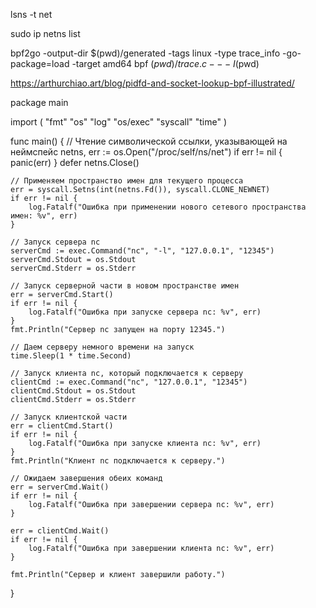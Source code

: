 lsns -t net


sudo ip netns list


bpf2go -output-dir $(pwd)/generated -tags linux -type trace_info -go-package=load -target amd64 bpf $(pwd)/trace.c -- -I$(pwd)


https://arthurchiao.art/blog/pidfd-and-socket-lookup-bpf-illustrated/


package main

import (
	"fmt"
	"os"
	"log"
	"os/exec"
	"syscall"
	"time"
)

func main() {
	// Чтение символической ссылки, указывающей на неймспейс
	netns, err := os.Open("/proc/self/ns/net")
	if err != nil {
		panic(err)
	}
	defer netns.Close()

	// Применяем пространство имен для текущего процесса
	err = syscall.Setns(int(netns.Fd()), syscall.CLONE_NEWNET)
	if err != nil {
		log.Fatalf("Ошибка при применении нового сетевого пространства имен: %v", err)
	}

	// Запуск сервера nc
	serverCmd := exec.Command("nc", "-l", "127.0.0.1", "12345")
	serverCmd.Stdout = os.Stdout
	serverCmd.Stderr = os.Stderr

	// Запуск серверной части в новом пространстве имен
	err = serverCmd.Start()
	if err != nil {
		log.Fatalf("Ошибка при запуске сервера nc: %v", err)
	}
	fmt.Println("Сервер nc запущен на порту 12345.")

	// Даем серверу немного времени на запуск
	time.Sleep(1 * time.Second)

	// Запуск клиента nc, который подключается к серверу
	clientCmd := exec.Command("nc", "127.0.0.1", "12345")
	clientCmd.Stdout = os.Stdout
	clientCmd.Stderr = os.Stderr

	// Запуск клиентской части
	err = clientCmd.Start()
	if err != nil {
		log.Fatalf("Ошибка при запуске клиента nc: %v", err)
	}
	fmt.Println("Клиент nc подключается к серверу.")

	// Ожидаем завершения обеих команд
	err = serverCmd.Wait()
	if err != nil {
		log.Fatalf("Ошибка при завершении сервера nc: %v", err)
	}

	err = clientCmd.Wait()
	if err != nil {
		log.Fatalf("Ошибка при завершении клиента nc: %v", err)
	}

	fmt.Println("Сервер и клиент завершили работу.")
}


